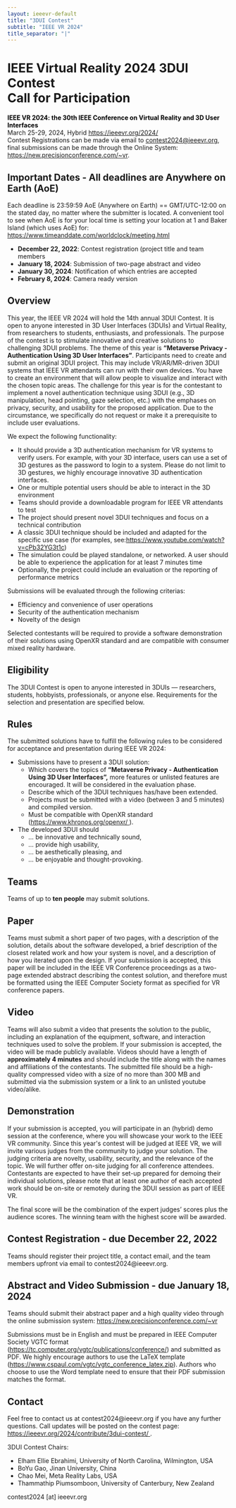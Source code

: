 ```yaml
---
layout: ieeevr-default
title: "3DUI Contest"
subtitle: "IEEE VR 2024"
title_separator: "|"
---
```



<!-- <div>
    <p>
        More information coming soon, please watch this space.
    </p>
</div> -->

<div>
   <h1 id="cfp-3dui-contest"> IEEE Virtual Reality 2024 3DUI Contest <br /> Call for Participation </h1>

<p>
    <strong style="color: black">IEEE VR 2024: the 30th IEEE Conference on Virtual Reality and 3D User Interfaces</strong>
    <br />
    March 25-29, 2024, Hybrid
    <a href="https://ieeevr.org/2024/">https://ieeevr.org/2024/</a>
    <br />
    Contest Registrations can be made via email to  <a href="mailto:contest2024@ieeevr.org">contest2024@ieeevr.org</a>, final submissions can be made through the Online System: <a href="https://new.precisionconference.com/~vr">https://new.precisionconference.com/~vr</a>.
</p>

<h2 id="important-dates"> Important Dates - All deadlines are Anywhere on Earth (AoE)</h2>
Each deadline is 23:59:59 AoE (Anywhere on Earth) == GMT/UTC-12:00 on the stated day, no matter where the submitter is located. A convenient tool to see when 
AoE is for your local time is setting your location at 1 and Baker Island (which uses AoE) for: <a href="https://www.timeanddate.com/worldclock/meeting.html">https://www.timeanddate.com/worldclock/meeting.html</a>
<ul>
    <li><strong>December 22, 2022</strong>: Contest registration (project title and team members </li>
    <li><strong>January 18, 2024</strong>: Submission of two-page abstract and video</li>
    <li><strong>January 30, 2024</strong>: Notification of which entries are accepted </li>
    <li><strong>February 8, 2024</strong>: Camera ready version</li>
</ul>

<h2 id="Overview">Overview</h2>
    <p>
    This year, the IEEE VR 2024 will hold the 14th annual 3DUI Contest. It is open to anyone interested in 3D User Interfaces (3DUIs) and Virtual Reality, from researchers to students, enthusiasts, and professionals. The purpose of the contest is to stimulate innovative and creative solutions to challenging 3DUI problems. The theme of this year is  <strong> “Metaverse Privacy - Authentication Using 3D User Interfaces”</strong>. Participants need to create and submit an original 3DUI project. This may include VR/AR/MR-driven 3DUI systems that IEEE VR attendants can run with their own devices. You have to create an environment that will allow people to visualize and interact with the chosen topic areas. The challenge for this year is for the contestant to implement a novel authentication technique using 3DUI  (e.g., 3D manipulation, head pointing, gaze selection, etc.) with the emphases on privacy, security, and usability for the proposed application. Due to the circumstance, we specifically do not request or make it a prerequisite to include user evaluations. 
</p>

<p>We expect the following functionality:
        <ul>
            <li>It should provide a 3D authentication mechanism for VR systems to verify users. For example, with your 3D interface, users can use a set of 3D gestures as the password to login to a system. Please do not limit to 3D gestures, we highly encourage innovative 3D authentication interfaces. </li>
            <li>One or multiple potential users should be able to interact in the 3D environment </li>
            <li>Teams should provide a downloadable program for IEEE VR attendants to test</li>
            <li>The project should present novel 3DUI techniques and focus on a technical contribution</li>
            <li>A classic 3DUI technique should be included and adapted for the specific use case (for examples, see:<a href="https://www.youtube.com/watch?v=cPb32YG3t1c">https://www.youtube.com/watch?v=cPb32YG3t1c</a>) </li>
            <li>The simulation could be played standalone, or networked. A user should be able to experience the application for at least 7 minutes time</li>
            <li>Optionally, the project could include an evaluation or the reporting of performance metrics </li>
        </ul>
</p>
    <p>
        Submissions will be evaluated through the following criterias:
        <ul>
            <li>Efficiency and convenience of user operations </li>
            <li>Security of the authentication mechanism </li>
            <li>Novelty of the design </li>
        </ul>
        Selected contestants will be required to provide a software demonstration of their solutions using OpenXR standard and are compatible with consumer mixed reality hardware. 
    </p>

<h2 id="eligibility">Eligibility</h2>
    <p>
        The 3DUI Contest is open to anyone interested in 3DUIs — researchers, students, hobbyists, professionals, or anyone else. Requirements for the selection and presentation are specified below.
    </p>

<h2 id="rules">Rules</h2>
    <p>
        The submitted solutions have to fulfill the following rules to be considered for acceptance and presentation during IEEE VR 2024: 
        <ul>
            <li>Submissions have to present a 3DUI solution:
                <ul>
                    <li>Which covers the topics of <strong> “Metaverse Privacy - Authentication Using 3D User Interfaces”,</strong> more features or unlisted features are encouraged. It will be considered in the evaluation phase.</li>
                    <li>Describe which of the 3DUI techniques has/have been extended. </li>
                    <li>Projects must be submitted with a video (between 3 and 5 minutes) and compiled version. </li>
                    <li>Must be compatible with OpenXR standard  (<a href="https://www.khronos.org/openxr/">https://www.khronos.org/openxr/ </a>). </li>
                </ul>
            </li>
            <li>The developed 3DUI should
                <ul>
                    <li>… be innovative and technically sound,</li>
                    <li>… provide high usability,</li>
                    <li>… be aesthetically pleasing, and</li>
                    <li>… be enjoyable and thought-provoking.</li>
                </ul>
            </li>
        </ul>
    </p>

<h2 id="teams">Teams</h2>
<p>
    Teams of up to <strong>ten people</strong> may submit solutions.
</p>
    
<h2 id="paper">Paper</h2>
<p>
Teams must submit a short paper of two pages, with a description of the solution, details about the software developed, a brief description of the closest related work and how your system is novel, and a description of how you iterated upon the design. If your submission is accepted, this paper will be included in the IEEE VR Conference proceedings as a two-page extended abstract describing the contest solution, and therefore must be formatted using the IEEE Computer Society format as specified for VR conference papers. 
</p>

<h2 id="video">Video</h2>
<p>
Teams will also submit a video that presents the solution to the public, including an explanation of the equipment, software, and interaction techniques used to solve the problem. If your submission is accepted, the video will be made publicly available. Videos should have a length of <strong>approximately 4 minutes</strong> and should include the title along with the names and affiliations of the contestants. The submitted file should be a high-quality compressed video with a size of no more than 300 MB and submitted via the submission system or a link to an unlisted youtube video/alike.
</p>

<h2 id="demonstration">Demonstration</h2>
<p>
If your submission is accepted, you will participate in an (hybrid) demo session at the conference, where you will showcase your work to the IEEE VR community. Since this year's contest will be judged at IEEE VR, we will invite various judges from the community to judge your solution. The judging criteria are novelty, usability, security, and the relevance of the topic. We will further offer on-site judging for all conference attendees. Contestants are expected to have their set-up prepared for demoing their individual solutions, please note that at least one author of each accepted work should be on-site or remotely during the 3DUI session as part of IEEE VR. 
</p> 
<p>
The final score will be the combination of the expert judges’ scores plus the audience scores. The winning team with the highest score will be awarded.
</p>

<h2>Contest Registration - due December 22, 2022</h2>
<p>
Teams should register their project title, a contact email, and the team members upfront via email to contest2024@ieeevr.org.
</p>
    
<h2>Abstract and Video Submission - due January 18, 2024</h2>
<p>
Teams should submit their abstract paper and a high quality video through the online submission system: <a href="https://new.precisionconference.com/~vr">https://new.precisionconference.com/~vr</a>
</p>
<p>
   Submissions must be in English and must be prepared in IEEE Computer Society VGTC format (<a href="https://tc.computer.org/vgtc/publications/conference/">https://tc.computer.org/vgtc/publications/conference/</a>) and submitted as PDF. We highly encourage authors to use the LaTeX template (<a href="https://www.cspaul.com/vgtc/vgtc_conference_latex.zip">https://www.cspaul.com/vgtc/vgtc_conference_latex.zip</a>). Authors who choose to use the Word template need to ensure that their PDF submission matches the format.
</p>

<h2 id="contact"> Contact </h2>
<p>
Feel free to contact us at contest2024@ieeevr.org if you have any further questions.
Call updates will be posted on the contest page: <a href="https://ieeevr.org/2024/contribute/3dui-contest/">https://ieeevr.org/2024/contribute/3dui-contest/ </a>.
</p>
<p>
    3DUI Contest Chairs:
    <ul>   
        <li>Elham Ellie Ebrahimi, University of North Carolina, Wilmington, USA</li>
        <li>BoYu Gao, Jinan University, China </li>
        <li>Chao Mei, Meta Reality Labs, USA</li>
        <li>Thammathip Piumsomboon, University of Canterbury, New Zealand</li>
    </ul>
    contest2024 [at] ieeevr.org
</p>


</div>
